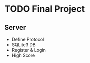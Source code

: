 # TODO Final Project
## Server
   - Define Protocol
   - SQLite3 DB
   - Register & Login
   - High Score
